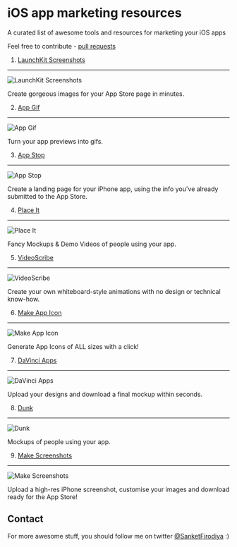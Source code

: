 # iOS app marketing resources
A curated list of awesome tools and resources for marketing your iOS apps

Feel free to contribute - [pull requests](https://github.com/sanketfirodiya/ios-marketing-resources/pulls)

1. [LaunchKit Screenshots](https://launchkit.io/screenshots) 
---
![LaunchKit Screenshots](https://github.com/sanketfirodiya/ios-marketing-resources/blob/master/Images/LaunchKit.png)

Create gorgeous images for your App Store page in minutes.

2. [App Gif](http://appgif.io/)
---
![App Gif](https://github.com/sanketfirodiya/ios-marketing-resources/blob/master/Images/AppGif.png)

Turn your app previews into gifs.

3. [App Stop](http://app-stop.appspot.com/)
---
![App Stop](https://github.com/sanketfirodiya/ios-marketing-resources/blob/master/Images/AppStop.png)

Create a landing page for your iPhone app, using the info you've already submitted to the App Store.

4. [Place It](https://placeit.net/)
---
![Place It](https://github.com/sanketfirodiya/ios-marketing-resources/blob/master/Images/PlaceIt.png)

Fancy Mockups & Demo Videos of people using your app.

5. [VideoScribe](http://www.videoscribe.co/)
---
![VideoScribe](https://github.com/sanketfirodiya/ios-marketing-resources/blob/master/Images/VideoScribe.png)

Create your own whiteboard-style animations with no design or technical know-how.

6. [Make App Icon](http://makeappicon.com/)
---
![Make App Icon](https://github.com/sanketfirodiya/ios-marketing-resources/blob/master/Images/MakeAppIcon.png)

Generate App Icons of ALL sizes with a click!

7. [DaVinci Apps](http://davinciapps.com/)
---
![DaVinci Apps](https://github.com/sanketfirodiya/ios-marketing-resources/blob/master/Images/DaVinciApps.png)

Upload your designs and download a final mockup within seconds.

8. [Dunk](http://dunnnk.com/)
---
![Dunk](https://github.com/sanketfirodiya/ios-marketing-resources/blob/master/Images/Dunk.png)

Mockups of people using your app.

9. [Make Screenshots](http://www.makescreenshots.com/)
---
![Make Screenshots](https://github.com/sanketfirodiya/ios-marketing-resources/blob/master/Images/MakeScreenShots.png)

Upload a high-res iPhone screenshot, customise your images and download ready for the App Store!





## Contact
For more awesome stuff, you should follow me on twitter [@SanketFirodiya](https://twitter.com/sanketfirodiya) :)
